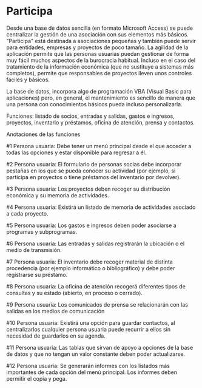 # Participa

Desde una base de datos sencilla (en formato Microsoft Access) se puede centralizar la gestión de una asociación con sus elementos más básicos. "Participa" está destinada a asociaciones pequeñas y también puede servir para entidades, empresas y proyectos de poco tamaño. La agilidad de la aplicación permite que las personas usuarias puedan gestionar de forma muy fácil muchos aspectos de la burocracia habitual. Incluso en el caso del tratamiento de la información económica (que no sustituye a sistemas más completos), permite que responsables de proyectos lleven unos controles fáciles y básicos.

La base de datos, incorpora algo de programación VBA (Visual Basic para aplicaciones) pero, en general, el mantenimiento es sencillo de manera que una persona con conocimientos básicos pueda incluso personalizarla. 

Funciones: listado de socios, entradas y salidas, gastos e ingresos, proyectos, inventario y préstamos, oficina de atención, prensa y contactos.

Anotaciones de las funciones

#1 Persona usuaria: Debe tener un menú principal desde el que acceder a todas las opciones y estar disponible para regresar a él.

#2 Persona usuaria: El formulario de personas socias debe incorporar pestañas en los que se pueda conocer su actividad (por ejemplo, si participa en proyectos o tiene préstamos del inventario por devolver).

#3 Persona usuaria: Los proyectos deben recoger su distribución económica y su memoria de actividades.

#4 Persona usuaria: Existirá un listado de memoria de actividades asociado a cada proyecto.

#5 Persona usuaria: Los gastos e ingresos deben poder asociarse a programas y subprogramas.

#6 Persona usuaria: Las entradas y salidas registrarán la ubicación o el medio de transmisión.

#7 Persona usuaria: El inventario debe recoger material de distinta procedencia (por ejemplo informático o bibliográfico) y debe poder registrarse su préstamo.

#8 Persona usuaria: La oficina de atención recogerá diferentes tipos de consultas y su estado (abierto, en proceso o cerrado).

#9 Persona usuaria: Los comunicados de prensa se relacionarán con las salidas en los medios de comunicación

#10 Persona usuaria: Existirá una opción para guardar contactos, al centralizarlos cualquier persona usuaria puede recurrir a ellos sin necesidad de guardarlos en su agenda.

#11 Persona usuaria: Las tablas que sirvan de apoyo a opciones de la base de datos y que no tengan un valor constante deben poder actualizarse.

#12 Persona usuaria: Se generarán informes con los listados más importantes de cada opción del menú principal. Los informes deben permitir el copia y pega.
